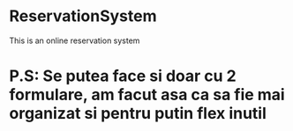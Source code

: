 # ReservationSystem
This is an online reservation system 
# P.S: Se putea face si doar cu 2 formulare, am facut asa ca sa fie mai organizat si pentru putin flex inutil
